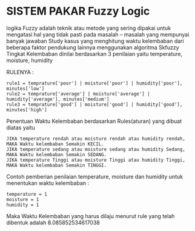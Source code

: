 # SISTEM PAKAR Fuzzy Logic

logika Fuzzy adalah teknik atau metode yang sering dipakai untuk mengatasi hal yang tidak pasti pada masalah – masalah yang mempunyai banyak jawaban
Study kasus yang menghitung waktu kelembaban dari beberapa faktor pendukung lainnya menggunakan algoritma Skfuzzy
Tingkat Kelembaban dinilai berdasarkan 3 penilaian yaitu temperature, moisture, humidity 

RULENYA :
```
rule1 = temprature['poor'] | moisture['poor'] | humidity['poor'], minutes['low']
rule2 = temprature['average'] | moisture['average'] | humidity['average'], minutes['medium']
rule3 = temprature['good'] | moisture['good'] | humidity['good'], minutes['high']
```

Penentuan Waktu Kelembaban berdasarkan Rules(aturan) yang dibuat diatas yaitu
```
JIKA temperature rendah atau moisture rendah atau humidity rendah, MAKA Waktu kelembaban Semakin KECIL. 
JIKA temperature sedang atau moisture sedang atau humidity Sedang, MAKA Waktu kelembaban Semakin SEDANG. 
JIKA temperature Tinggi atau moisture Tinggi atau humidity Tinggi, MAKA Waktu kelembaban Semakin TINGGI. 
```
Contoh pemberian penilaian temperature, moisture dan humidity untuk menentukan waktu kelembaban :
```
temperature = 1
moisture = 1
humidity = 1
```
Maka Waktu Kelembaban yang harus dilaju menurut rule yang telah dibentuk adalah 8.085852534617038
